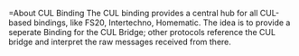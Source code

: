 =About CUL Binding
The CUL binding provides a central hub for all CUL-based bindings, like FS20, Intertechno, Homematic.
The idea is to provide a seperate Binding for the CUL Bridge; other protocols reference the CUL bridge and interpret the raw messages received from there.
